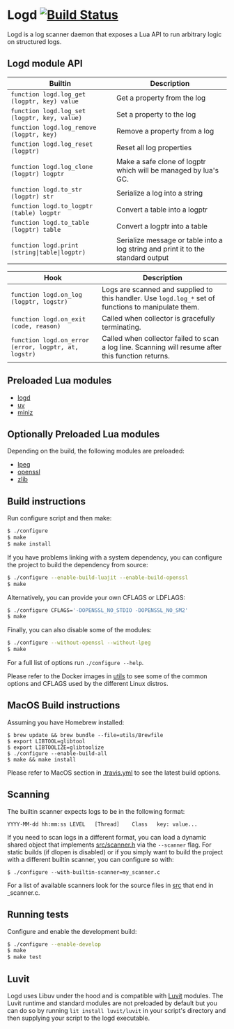# Logd [![Build Status](https://travis-ci.org/ernestrc/logd.svg)](https://travis-ci.org/ernestrc/logd)
Logd is a log scanner daemon that exposes a Lua API to run arbitrary logic on structured logs.

## Logd module API
| Builtin | Description |
| --- | --- |
| `function logd.log_get (logptr, key) value` | Get a property from the log |
| `function logd.log_set (logptr, key, value)` | Set a property to the log |
| `function logd.log_remove (logptr, key)` | Remove a property from a log |
| `function logd.log_reset (logptr)` | Reset all log properties |
| `function logd.log_clone (logptr) logptr` | Make a safe clone of logptr which will be managed by lua's GC. |
| `function logd.to_str (logptr) str` | Serialize a log into a string |
| `function logd.to_logptr (table) logptr` | Convert a table into a logptr |
| `function logd.to_table (logptr) table` | Convert a logptr into a table |
| `function logd.print (string\|table\|logptr)` | Serialize message or table into a log string and print it to the standard output |

| Hook | Description |
| --- | --- |
| `function logd.on_log (logptr, logstr)` | Logs are scanned and supplied to this handler. Use `logd.log_*` set of functions to manipulate them. |
| `function logd.on_exit (code, reason)` | Called when collector is gracefully terminating. |
| `function logd.on_error (error, logptr, at, logstr)` | Called when collector failed to scan a log line. Scanning will resume after this function returns. |

## Preloaded Lua modules
- [logd](#logd-module-api)
- [uv](https://github.com/luvit/luv)
- [miniz](https://github.com/luvit/luvi/blob/master/src/lminiz.c) 

## Optionally Preloaded Lua modules 
Depending on the build, the following modules are preloaded:
- [lpeg](http://www.inf.puc-rio.br/~roberto/lpeg/)
- [openssl](https://github.com/zhaozg/lua-openssl)
- [zlib](https://github.com/brimworks/lua-zlib)

## Build instructions
Run configure script and then make:
```sh
$ ./configure
$ make
$ make install
```
If you have problems linking with a system dependency, you can configure the project to build the dependency from source:
```sh
$ ./configure --enable-build-luajit --enable-build-openssl
$ make
```
Alternatively, you can provide your own CFLAGS or LDFLAGS:
```sh
$ ./configure CFLAGS='-DOPENSSL_NO_STDIO -DOPENSSL_NO_SM2'
$ make
```
Finally, you can also disable some of the modules:
```sh
$ ./configure --without-openssl --without-lpeg
$ make
```
For a full list of options run `./configure --help`.

Please refer to the Docker images in [utils](utils) to see some of the common options and CFLAGS used by the different Linux distros.

## MacOS Build instructions
Assuming you have Homebrew installed:
```
$ brew update && brew bundle --file=utils/Brewfile
$ export LIBTOOL=glibtool
$ export LIBTOOLIZE=glibtoolize
$ ./configure --enable-build-all
$ make && make install
```

Please refer to MacOS section in [.travis.yml](.travis.yml) to see the latest build options.

## Scanning
The builtin scanner expects logs to be in the following format:
```
YYYY-MM-dd hh:mm:ss	LEVEL	[Thread]	Class	key: value...
```
If you need to scan logs in a different format, you can load a dynamic shared object that implements [src/scanner.h](src/scanner.h) via the `--scanner` flag. For static builds (if dlopen is disabled) or if you simply want to build the project with a different builtin scanner, you can configure so with:
```
$ ./configure --with-builtin-scanner=my_scanner.c
```

For a list of available scanners look for the source files in [src](src) that end in \_scanner.c.

## Running tests
Configure and enable the development build:
```sh
$ ./configure --enable-develop
$ make
$ make test
```

## Luvit
Logd uses Libuv under the hood and is compatible with [Luvit](https://luvit.io) modules. The Luvit runtime and standard modules are not preloaded by default but you can do so by running `lit install luvit/luvit` in your script's directory and then supplying your script to the logd executable.
